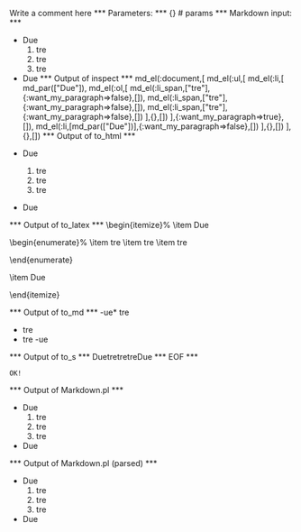 Write a comment here
*** Parameters: ***
{} # params 
*** Markdown input: ***
- Due
  1. tre
  1. tre
  1. tre
- Due
*** Output of inspect ***
md_el(:document,[
	md_el(:ul,[
		md_el(:li,[
			md_par(["Due"]),
			md_el(:ol,[
				md_el(:li_span,["tre"],{:want_my_paragraph=>false},[]),
				md_el(:li_span,["tre"],{:want_my_paragraph=>false},[]),
				md_el(:li_span,["tre"],{:want_my_paragraph=>false},[])
			],{},[])
		],{:want_my_paragraph=>true},[]),
		md_el(:li,[md_par(["Due"])],{:want_my_paragraph=>false},[])
	],{},[])
],{},[])
*** Output of to_html ***

<ul>
<li>
<p>Due</p>

<ol>
<li>tre</li>

<li>tre</li>

<li>tre</li>
</ol>
</li>

<li>
<p>Due</p>
</li>
</ul>

*** Output of to_latex ***
\begin{itemize}%
\item Due

\begin{enumerate}%
\item tre
\item tre
\item tre

\end{enumerate}

\item Due



\end{itemize}

*** Output of to_md ***
-ue* tre
* tre
* tre
-ue


*** Output of to_s ***
DuetretretreDue
*** EOF ***



	OK!



*** Output of Markdown.pl ***
<ul>
<li>Due
<ol>
<li>tre</li>
<li>tre</li>
<li>tre</li>
</ol></li>
<li>Due</li>
</ul>

*** Output of Markdown.pl (parsed) ***
<ul>
<li>Due
<ol>
<li>tre</li
         >
<li>tre</li
         >
<li>tre</li
         >
</ol
     ></li
     >
<li>Due</li
     >
</ul
 >
